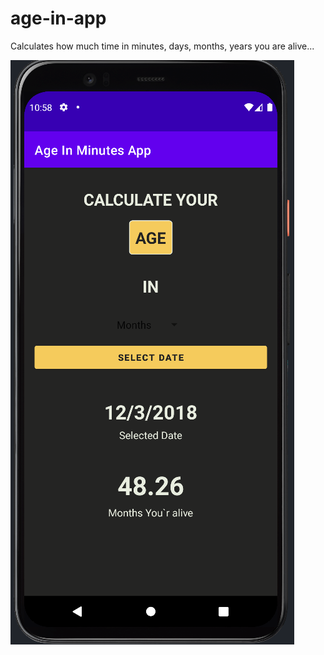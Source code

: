 # age-in-app
Calculates how much time in minutes, days, months, years you are alive...

![](app/src/main/res/drawable-v24/image_for_gh.png)
